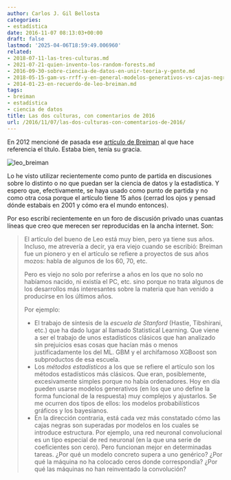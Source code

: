 ```yaml
---
author: Carlos J. Gil Bellosta
categories:
- estadística
date: 2016-11-07 08:13:03+00:00
draft: false
lastmod: '2025-04-06T18:59:49.006960'
related:
- 2018-07-11-las-tres-culturas.md
- 2021-07-21-quien-invento-los-random-forests.md
- 2016-09-30-sobre-ciencia-de-datos-en-unir-teoria-y-gente.md
- 2018-05-15-gam-vs-rrff-y-en-general-modelos-generativos-vs-cajas-negras.md
- 2014-01-23-en-recuerdo-de-leo-breiman.md
tags:
- breiman
- estadística
- ciencia de datos
title: Las dos culturas, con comentarios de 2016
url: /2016/11/07/las-dos-culturas-con-comentarios-de-2016/
---
```


En 2012 mencioné de pasada ese [artículo de Breiman](https://datanalytics.com/2012/01/25/limpieza-de-cartera-y-miscelanea-de-articulos/) al que hace referencia el título. Estaba bien, tenía su gracia.

![leo_breiman](/wp-uploads/2016/11/Leo_Breiman.jpg)

Lo he visto utilizar recientemente como punto de partida en discusiones sobre lo distinto o no que puedan ser la ciencia de datos y la estadística. Y espero que, efectivamente, se haya usado como punto de partida y no como otra cosa porque el artículo tiene 15 años (cerrad los ojos y pensad dónde estabais en 2001 y cómo era el mundo entonces).

Por eso escribí recientemente en un foro de discusión privado unas cuantas líneas que creo que merecen ser reproducidas en la ancha internet. Son:

>El artículo del bueno de Leo está muy bien, pero ya tiene sus años. Incluso, me atrevería a decir, ya era viejo cuando se escribió: Breiman fue un pionero y en el artículo se refiere a proyectos de sus años mozos: habla de algunos de los 60, 70, etc.
>
>Pero es viejo no solo por referirse a años en los que no solo no habíamos nacido, ni existía el PC, etc. sino porque no trata algunos de los desarrollos más interesantes sobre la materia que han venido a producirse en los últimos años.
>
>Por ejemplo:
>
>* El trabajo de síntesis de la _escuela de Stanford_ (Hastie, Tibshirani, etc.) que ha dado lugar al llamado Statistical Learning. Que viene a ser el trabajo de unos estadísticos clásicos que han analizado sin prejuicios esas cosas que hacían más o menos justificadamente los del ML. GBM y el archifamoso XGBoost son subproductos de esa escuela.
>* Los _métodos estadísticos_ a los que se refiere el artículo son los métodos estadísticos más clásicos. Que eran, posiblemente, excesivamente simples porque no había ordenadores. Hoy en día pueden usarse modelos generativos (en los que uno define la forma funcional de la respuesta) muy complejos y ajustarlos. Se me ocurren dos tipos de ellos: los modelos probabilísticos gráficos y los bayesianos.
>* En la dirección contraria, está cada vez más constatado cómo las cajas negras son superadas por modelos en los cuales se introduce estructura. Por ejemplo, una red neuronal convolucional es un tipo especial de red neuronal (en la que una serie de coeficientes son cero). Pero funcionan mejor en determinadas tareas. ¿Por qué un modelo concreto supera a uno genérico? ¿Por qué la máquina no ha colocado ceros donde correspondía? ¿Por qué las máquinas no han reinventado la convolución?
